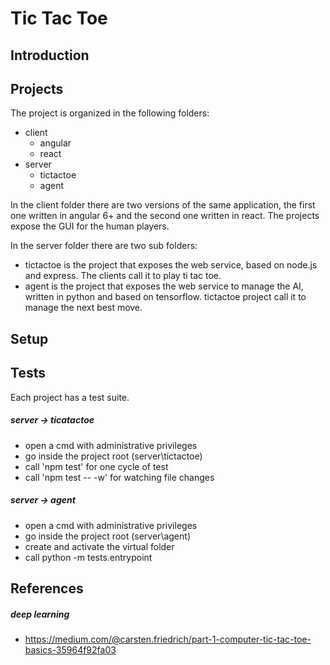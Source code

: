 # Tic Tac Toe

## Introduction



## Projects

The project is organized in the following folders:
- client
  - angular
  - react
- server
  - tictactoe
  - agent
  
In the client folder there are two versions of the same application, the first one written in angular 6+ and the second one written in react. The projects expose the GUI for the human players.

In the server folder there are two sub folders:
- tictactoe is the project that exposes the web service, based on node.js and express. The clients call it to play ti tac toe.
- agent is the project that exposes the web service to manage the AI, written in python and based on tensorflow. tictactoe project call it to manage the next best move.

## Setup

## Tests

Each project has a test suite.

##### server -> ticatactoe

- open a cmd with administrative privileges
- go inside the project root (server\tictactoe)
- call 'npm test' for one cycle of test
- call 'npm test -- -w' for watching file changes

##### server -> agent

- open a cmd with administrative privileges
- go inside the project root (server\agent)
- create and activate the virtual folder
- call python -m tests.entrypoint

## References

##### deep learning
- https://medium.com/@carsten.friedrich/part-1-computer-tic-tac-toe-basics-35964f92fa03
